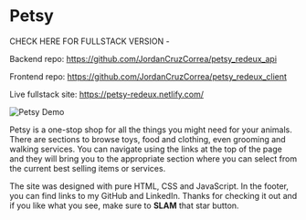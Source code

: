 # Petsy

CHECK HERE FOR FULLSTACK VERSION -

Backend repo: https://github.com/JordanCruzCorrea/petsy_redeux_api

Frontend repo: https://github.com/JordanCruzCorrea/petsy_redeux_client

Live fullstack site: https://petsy-redeux.netlify.com/

![Petsy Demo](Petsy.gif)

Petsy is a one-stop shop for all the things you might need for your animals. There are sections to browse toys, food and clothing, even grooming and walking services. You can navigate using the links at the top of the page and they will bring you to the appropriate section where you can select from the current best selling items or services.

The site was designed with pure HTML, CSS and JavaScript. In the footer, you can find links to my GitHub and LinkedIn. Thanks for checking it out and if you like what you see, make sure to **SLAM** that star button.
